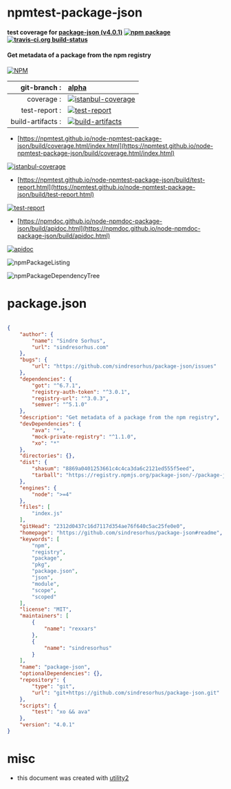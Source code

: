 # npmtest-package-json

#### test coverage for  [package-json (v4.0.1)](https://github.com/sindresorhus/package-json#readme)  [![npm package](https://img.shields.io/npm/v/npmtest-package-json.svg?style=flat-square)](https://www.npmjs.org/package/npmtest-package-json) [![travis-ci.org build-status](https://api.travis-ci.org/npmtest/node-npmtest-package-json.svg)](https://travis-ci.org/npmtest/node-npmtest-package-json)

#### Get metadata of a package from the npm registry

[![NPM](https://nodei.co/npm/package-json.png?downloads=true&downloadRank=true&stars=true)](https://www.npmjs.com/package/package-json)

| git-branch : | [alpha](https://github.com/npmtest/node-npmtest-package-json/tree/alpha)|
|--:|:--|
| coverage : | [![istanbul-coverage](https://npmtest.github.io/node-npmtest-package-json/build/coverage.badge.svg)](https://npmtest.github.io/node-npmtest-package-json/build/coverage.html/index.html)|
| test-report : | [![test-report](https://npmtest.github.io/node-npmtest-package-json/build/test-report.badge.svg)](https://npmtest.github.io/node-npmtest-package-json/build/test-report.html)|
| build-artifacts : | [![build-artifacts](https://npmtest.github.io/node-npmtest-package-json/glyphicons_144_folder_open.png)](https://github.com/npmtest/node-npmtest-package-json/tree/gh-pages/build)|

- [https://npmtest.github.io/node-npmtest-package-json/build/coverage.html/index.html](https://npmtest.github.io/node-npmtest-package-json/build/coverage.html/index.html)

[![istanbul-coverage](https://npmtest.github.io/node-npmtest-package-json/build/screenCapture.buildCi.browser.%252Ftmp%252Fbuild%252Fcoverage.lib.html.png)](https://npmtest.github.io/node-npmtest-package-json/build/coverage.html/index.html)

- [https://npmtest.github.io/node-npmtest-package-json/build/test-report.html](https://npmtest.github.io/node-npmtest-package-json/build/test-report.html)

[![test-report](https://npmtest.github.io/node-npmtest-package-json/build/screenCapture.buildCi.browser.%252Ftmp%252Fbuild%252Ftest-report.html.png)](https://npmtest.github.io/node-npmtest-package-json/build/test-report.html)

- [https://npmdoc.github.io/node-npmdoc-package-json/build/apidoc.html](https://npmdoc.github.io/node-npmdoc-package-json/build/apidoc.html)

[![apidoc](https://npmdoc.github.io/node-npmdoc-package-json/build/screenCapture.buildCi.browser.%252Ftmp%252Fbuild%252Fapidoc.html.png)](https://npmdoc.github.io/node-npmdoc-package-json/build/apidoc.html)

![npmPackageListing](https://npmtest.github.io/node-npmtest-package-json/build/screenCapture.npmPackageListing.svg)

![npmPackageDependencyTree](https://npmtest.github.io/node-npmtest-package-json/build/screenCapture.npmPackageDependencyTree.svg)



# package.json

```json

{
    "author": {
        "name": "Sindre Sorhus",
        "url": "sindresorhus.com"
    },
    "bugs": {
        "url": "https://github.com/sindresorhus/package-json/issues"
    },
    "dependencies": {
        "got": "^6.7.1",
        "registry-auth-token": "^3.0.1",
        "registry-url": "^3.0.3",
        "semver": "^5.1.0"
    },
    "description": "Get metadata of a package from the npm registry",
    "devDependencies": {
        "ava": "*",
        "mock-private-registry": "^1.1.0",
        "xo": "*"
    },
    "directories": {},
    "dist": {
        "shasum": "8869a0401253661c4c4ca3da6c2121ed555f5eed",
        "tarball": "https://registry.npmjs.org/package-json/-/package-json-4.0.1.tgz"
    },
    "engines": {
        "node": ">=4"
    },
    "files": [
        "index.js"
    ],
    "gitHead": "2312d0437c16d7117d354ae76f640c5ac25fe0e0",
    "homepage": "https://github.com/sindresorhus/package-json#readme",
    "keywords": [
        "npm",
        "registry",
        "package",
        "pkg",
        "package.json",
        "json",
        "module",
        "scope",
        "scoped"
    ],
    "license": "MIT",
    "maintainers": [
        {
            "name": "rexxars"
        },
        {
            "name": "sindresorhus"
        }
    ],
    "name": "package-json",
    "optionalDependencies": {},
    "repository": {
        "type": "git",
        "url": "git+https://github.com/sindresorhus/package-json.git"
    },
    "scripts": {
        "test": "xo && ava"
    },
    "version": "4.0.1"
}
```



# misc
- this document was created with [utility2](https://github.com/kaizhu256/node-utility2)

